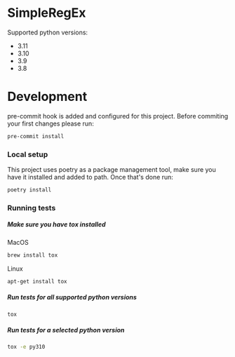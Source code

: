 # SimpleRegEx
 Supported python versions:
 - 3.11
 - 3.10
 - 3.9
 - 3.8


# Development
pre-commit hook is added and configured for this project. Before commiting your first changes please run:
```bash
pre-commit install
```


### Local setup
This project uses poetry as a package management tool, make sure you have it installed and added to path. Once that's done run:
```bash
poetry install
```


### Running tests
##### Make sure you have tox installed
MacOS
```bash
brew install tox
```
Linux
```bash
apt-get install tox
```
##### Run tests for all supported python versions
```bash
tox
```
##### Run tests for a selected python version
```bash
tox -e py310
```
